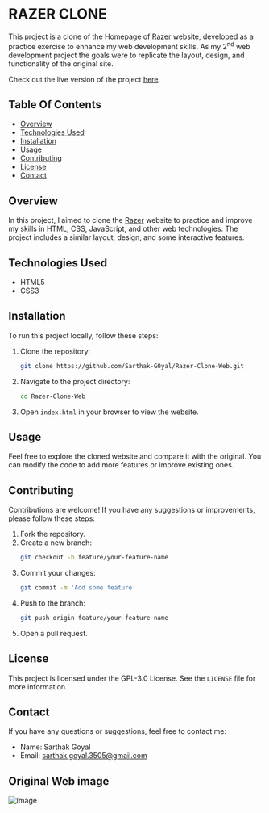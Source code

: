 # RAZER CLONE

This project is a clone of the Homepage of [Razer](https://www.razer.com/) website, developed as a practice exercise to enhance my web development skills. As my 2<sup>nd</sup> web development project the goals were to replicate the layout, design, and functionality of the original site.


Check out the live version of the project [here](https://sarthak-g0yal.github.io/razer-web-echo/).

## Table Of Contents

- [Overview](#overview)
- [Technologies Used](#technologies-used)
- [Installation](#installation)
- [Usage](#usage)
- [Contributing](#contributing)
- [License](#license)
- [Contact](#contact)

## Overview

In this project, I aimed to clone the [Razer](https://www.razer.com/) website to practice and improve my skills in HTML, CSS, JavaScript, and other web technologies. The project includes a similar layout, design, and some interactive features.

## Technologies Used

- HTML5
- CSS3

## Installation

To run this project locally, follow these steps:

1. Clone the repository:
    ```bash
    git clone https://github.com/Sarthak-G0yal/Razer-Clone-Web.git
    ```
2. Navigate to the project directory:
    ```bash
    cd Razer-Clone-Web
    ```
3. Open `index.html` in your browser to view the website.

## Usage

Feel free to explore the cloned website and compare it with the original. You can modify the code to add more features or improve existing ones.

## Contributing

Contributions are welcome! If you have any suggestions or improvements, please follow these steps:

1. Fork the repository.
2. Create a new branch:
    ```bash
    git checkout -b feature/your-feature-name
    ```
3. Commit your changes:
    ```bash
    git commit -m 'Add some feature'
    ```
4. Push to the branch:
    ```bash
    git push origin feature/your-feature-name
    ```
5. Open a pull request.

## License

This project is licensed under the GPL-3.0 License. See the `LICENSE` file for more information.

## Contact
If you have any questions or suggestions, feel free to contact me:

- Name: Sarthak Goyal
- Email: sarthak.goyal.3505@gmail.com

## Original Web image

![Image](resources/razer_web_image.png)